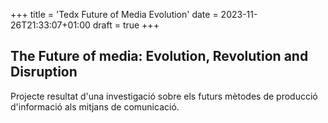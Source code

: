 +++
title = 'Tedx Future of Media Evolution'
date = 2023-11-26T21:33:07+01:00
draft = true
+++

## The Future of media: Evolution, Revolution and Disruption

Projecte resultat d'una investigació sobre els futurs mètodes de producció d'informació als mitjans de comunicació.
